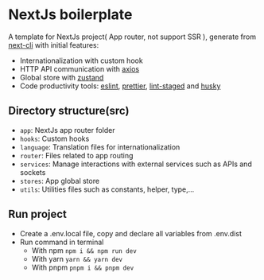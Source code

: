 # NextJs boilerplate

A template for NextJs project( App router, not support SSR ), generate from [next-cli](https://nextjs.org/docs/app/api-reference/next-cli) with initial features:

- Internationalization with custom hook
- HTTP API communication with [axios](https://axios-http.com/vi/docs/intro)
- Global store with [zustand](https://docs.pmnd.rs/zustand/getting-started/introduction)
- Code productivity tools: [eslint](https://eslint.org), [prettier](https://prettier.io), [lint-staged](https://www.npmjs.com/package/lint-staged) and [husky](https://www.npmjs.com/package/husky)

## Directory structure(src)
- `app`: NextJs app router folder
- `hooks`: Custom hooks
- `language`: Translation files for internationalization
- `router`: Files related to app routing
- `services`: Manage interactions with external services such as APIs and sockets
- `stores`: App global store
- `utils`: Utilities files such as constants, helper, type,...

## Run project

- Create a .env.local file, copy and declare all variables from .env.dist
- Run command in terminal
  - With npm `npm i && npm run dev`
  - With yarn `yarn && yarn dev`
  - With pnpm `pnpm i && pnpm dev`
